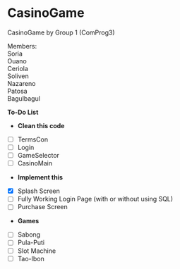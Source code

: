 # CasinoGame

CasinoGame by Group 1 (ComProg3)

Members:  
Soria  
Ouano  
Ceriola  
Soliven  
Nazareno  
Patosa  
Bagulbagul  

**To-Do List**
- **Clean this code**
- [ ] TermsCon
- [ ] Login
- [ ] GameSelector
- [ ] CasinoMain
- **Implement this**
- [x] Splash Screen
- [ ] Fully Working Login Page (with or without using SQL)
- [ ] Purchase Screen
- **Games**
- [ ] Sabong
- [ ] Pula-Puti
- [ ] Slot Machine
- [ ] Tao-Ibon